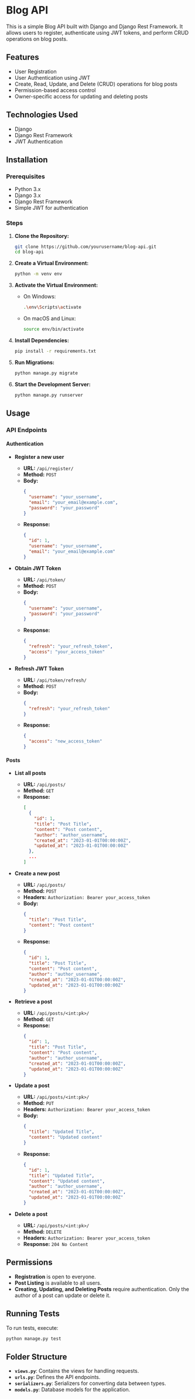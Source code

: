 # Blog API

This is a simple Blog API built with Django and Django Rest Framework. It allows users to register, authenticate using JWT tokens, and perform CRUD operations on blog posts.

## Features

- User Registration
- User Authentication using JWT
- Create, Read, Update, and Delete (CRUD) operations for blog posts
- Permission-based access control
- Owner-specific access for updating and deleting posts

## Technologies Used

- Django
- Django Rest Framework
- JWT Authentication

## Installation

### Prerequisites

- Python 3.x
- Django 3.x
- Django Rest Framework
- Simple JWT for authentication

### Steps

1. **Clone the Repository:**

   ```bash
   git clone https://github.com/yourusername/blog-api.git
   cd blog-api
   ```

2. **Create a Virtual Environment:**

   ```bash
   python -m venv env
   ```

3. **Activate the Virtual Environment:**

   - On Windows:

     ```bash
     .\env\Scripts\activate
     ```

   - On macOS and Linux:

     ```bash
     source env/bin/activate
     ```

4. **Install Dependencies:**

   ```bash
   pip install -r requirements.txt
   ```

5. **Run Migrations:**

   ```bash
   python manage.py migrate
   ```

6. **Start the Development Server:**

   ```bash
   python manage.py runserver
   ```

## Usage

### API Endpoints

#### Authentication

- **Register a new user**

  - **URL:** `/api/register/`
  - **Method:** `POST`
  - **Body:**
    ```json
    {
      "username": "your_username",
      "email": "your_email@example.com",
      "password": "your_password"
    }
    ```
  - **Response:**
    ```json
    {
      "id": 1,
      "username": "your_username",
      "email": "your_email@example.com"
    }
    ```

- **Obtain JWT Token**

  - **URL:** `/api/token/`
  - **Method:** `POST`
  - **Body:**
    ```json
    {
      "username": "your_username",
      "password": "your_password"
    }
    ```
  - **Response:**
    ```json
    {
      "refresh": "your_refresh_token",
      "access": "your_access_token"
    }
    ```

- **Refresh JWT Token**

  - **URL:** `/api/token/refresh/`
  - **Method:** `POST`
  - **Body:**
    ```json
    {
      "refresh": "your_refresh_token"
    }
    ```
  - **Response:**
    ```json
    {
      "access": "new_access_token"
    }
    ```

#### Posts

- **List all posts**

  - **URL:** `/api/posts/`
  - **Method:** `GET`
  - **Response:**
    ```json
    [
      {
        "id": 1,
        "title": "Post Title",
        "content": "Post content",
        "author": "author_username",
        "created_at": "2023-01-01T00:00:00Z",
        "updated_at": "2023-01-01T00:00:00Z"
      },
      ...
    ]
    ```

- **Create a new post**

  - **URL:** `/api/posts/`
  - **Method:** `POST`
  - **Headers:** `Authorization: Bearer your_access_token`
  - **Body:**
    ```json
    {
      "title": "Post Title",
      "content": "Post content"
    }
    ```
  - **Response:**
    ```json
    {
      "id": 1,
      "title": "Post Title",
      "content": "Post content",
      "author": "author_username",
      "created_at": "2023-01-01T00:00:00Z",
      "updated_at": "2023-01-01T00:00:00Z"
    }
    ```

- **Retrieve a post**

  - **URL:** `/api/posts/<int:pk>/`
  - **Method:** `GET`
  - **Response:**
    ```json
    {
      "id": 1,
      "title": "Post Title",
      "content": "Post content",
      "author": "author_username",
      "created_at": "2023-01-01T00:00:00Z",
      "updated_at": "2023-01-01T00:00:00Z"
    }
    ```

- **Update a post**

  - **URL:** `/api/posts/<int:pk>/`
  - **Method:** `PUT`
  - **Headers:** `Authorization: Bearer your_access_token`
  - **Body:**
    ```json
    {
      "title": "Updated Title",
      "content": "Updated content"
    }
    ```
  - **Response:**
    ```json
    {
      "id": 1,
      "title": "Updated Title",
      "content": "Updated content",
      "author": "author_username",
      "created_at": "2023-01-01T00:00:00Z",
      "updated_at": "2023-01-01T00:00:00Z"
    }
    ```

- **Delete a post**

  - **URL:** `/api/posts/<int:pk>/`
  - **Method:** `DELETE`
  - **Headers:** `Authorization: Bearer your_access_token`
  - **Response:** `204 No Content`

## Permissions

- **Registration** is open to everyone.
- **Post Listing** is available to all users.
- **Creating, Updating, and Deleting Posts** require authentication. Only the author of a post can update or delete it.

## Running Tests

To run tests, execute:

```bash
python manage.py test
```

## Folder Structure

- **`views.py`**: Contains the views for handling requests.
- **`urls.py`**: Defines the API endpoints.
- **`serializers.py`**: Serializers for converting data between types.
- **`models.py`**: Database models for the application.

